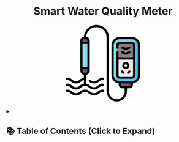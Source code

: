 <h1 align="center">Smart Water Quality Meter</h1>

<p align="center">
  <img src="assets/water-quality.png" alt="Logo" width="200">
</p>

<details>
  <summary><h2>📚 Table of Contents (Click to Expand)</h2></summary>

- [1. Project Overview](#1-project-overview)
  - [📌 Problem Statement](#-problem-statement)
  - [✅ Merits of the Project](#-merits-of-the-project)
- [2. What We're Using 🔧](#2-what-were-using-)
  - [🛠️ Hardware Components](#️-hardware-components)
  - [💻 Software Tools](#-software-tools)
- [3. Steps on How It Works ⚙️](#3-steps-on-how-it-works-️)
  - [a) **Working Principle of the Turbidity Sensor (DF Robot SEN0189)**](#a-working-principle-of-the-turbidity-sensor-df-robot-sen0189)
- [📊 Comparison Flowchart (Water Quality Meter)](#-comparison-flowchart-water-quality-meter)
  - [b) **Procedure of Data Collection**](#b-procedure-of-data-collection)
    - [1. **Hardware Setup**](#1-hardware-setup)
    - [2. **Software Setup**](#2-software-setup)
    - [3. **Programming**](#3-programming)
    - [4. **Data Interpretation**](#4-data-interpretation)
- [4. More About the Sensor 📖](#4-more-about-the-sensor-)
  - [DF Robot SEN0189 Turbidity Sensor](#df-robot-sen0189-turbidity-sensor)
  - [📝 Notes](#-notes)
- [📂 Folder Structure (Optional for GitHub Repo)](#-folder-structure-optional-for-github-repo)

## 1. Project Overview

### 📌 Problem Statement
Access to clean and safe drinking water is a fundamental need, yet many regions lack the infrastructure to monitor water quality efficiently. Manual water quality testing is time-consuming, costly, and requires expertise. There is a need for a **low-cost**, **real-time**, and **automated** solution to **continuously monitor water quality**, especially in remote areas.

### ✅ Merits of the Project
- **Cost-effective** solution for water quality monitoring.
- **Real-time data** collection and analysis.
- Portable and easy to deploy in various environments.
- Can be integrated with **alert systems** or **IoT platforms** for remote monitoring.
- Promotes **clean water initiatives** and helps detect contamination early.

---

## 2. What We're Using 🔧

### 🛠️ Hardware Components
- **Turbidity Sensor**: DF Robot **SEN0189**
- **Microcontroller**: Raspberry Pi Pico
- **Connecting Wires** and **Breadboard**
- **Power Supply**: USB (from PC)

### 💻 Software Tools
- **Thonny IDE**: Python IDE for coding and interfacing with Raspberry Pi Pico.
- **MicroPython Firmware**: To run Python code directly on the Raspberry Pi Pico.

---

## 3. Steps on How It Works ⚙️

### a) **Working Principle of the Turbidity Sensor (DF Robot SEN0189)**

1. **Light Emission**: The sensor emits an **infrared light** through the water sample.
2. **Light Scattering**: Suspended particles in the water **scatter** the light.
3. **Detection**: A photodetector inside the sensor measures the **scattered light intensity**.
4. **Voltage Output**: Based on the amount of light detected, the sensor outputs an **analog voltage**.
5. **Turbidity Measurement**: The Raspberry Pi Pico reads this analog voltage and converts it into a **turbidity value**, typically expressed in **NTU (Nephelometric Turbidity Units)**.

---
## 📊 Comparison Flowchart (Water Quality Meter)
```mermaid
graph TD;
    %% System Initialization
    A[System Initialization] --> A1[Initialize Raspberry Pi Pico];
    A1 --> A2[Setup Turbidity Sensor];
    A2 --> A3[Configure ADC for Sensor Readings];
    A3 --> B[Main Loop];

    %% Main Loop
    B --> C[Read Sensor Voltage];
    C --> D[Convert Voltage to Turbidity Level];
    D --> E{Check Turbidity Thresholds};

    %% Decision Process for Turbidity Levels
    E -- Low Turbidity --> H1[Display Water is Clean];
    E -- Medium Turbidity --> I1[Display Slightly Contaminated];
    E -- High Turbidity --> J1[Display Contaminated Water Alert];
    J1 --> J2[Trigger Alert System];

    %% Display & Logging
    H1 --> K1[Log Readings for Analysis];
    I1 --> K1;
    J2 --> K2[Send Alert via Buzzer LED IoT];
    K1 --> G[Loop & Repeat];
    K2 --> G;
```

---
### b) **Procedure of Data Collection**

#### 1. **Hardware Setup**
- Connect the **VCC** of the SEN0189 to the **3.3V** pin of the Raspberry Pi Pico.
- Connect **GND** to **GND** on the Pico.
- Connect the **Analog Output (A0)** of the sensor to **ADC0 (GP26)** on the Pico.

#### 2. **Software Setup**
- Install **Thonny IDE** on your laptop.
- Flash the **MicroPython UF2** firmware onto the Raspberry Pi Pico.
- Open Thonny and select **MicroPython (Raspberry Pi Pico)** as the interpreter.

#### 3. **Programming**
- Write a Python script in Thonny to:
  - Read **analog values** from the sensor via the **ADC** pin.
  - Convert the analog signal into a **voltage** value.
  - Interpret voltage levels to determine **water clarity** (clean or dirty).

#### 4. **Data Interpretation**
- Based on the sensor output:
  - **Low turbidity (clean water)** gives **low voltage** readings.
  - **High turbidity (dirty water)** gives **high voltage** readings.
- Set thresholds to trigger **alerts** or **indicators** if turbidity crosses a critical level.

---

## 4. More About the Sensor 📖

### DF Robot SEN0189 Turbidity Sensor

| Feature        | Description                           |
|----------------|---------------------------------------|
| **Operating Voltage** | 5V (but compatible with 3.3V logic) |
| **Output Signal**     | Analog Voltage                  |
| **Measurement Range** | 0 - 1000 NTU                   |
| **Interface**         | 3-pin (VCC, GND, Signal)       |
| **Applications**      | Water quality monitoring, sewage detection, environmental testing |

### 📝 Notes
- The **SEN0189** is **easy to interface** with microcontrollers using analog input pins.
- It is **sensitive to suspended particles** and can detect even small changes in water turbidity.
- Calibration may be required to convert raw voltage readings into accurate **NTU values**, depending on the application.

---

## 📂 Folder Structure (Optional for GitHub Repo)

